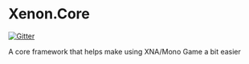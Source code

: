 Xenon.Core
==========

[![Gitter](https://badges.gitter.im/Join%20Chat.svg)](https://gitter.im/adamveld12/Xenon.Core?utm_source=badge&utm_medium=badge&utm_campaign=pr-badge&utm_content=badge)

A core framework that helps make using XNA/Mono Game a bit easier
